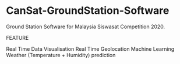 # CanSat-GroundStation-Software
Ground Station Software for Malaysia Siswasat Competition 2020.

FEATURE

Real Time Data Visualisation
Real Time Geolocation
Machine Learning Weather (Temperature + Humidity) prediction

